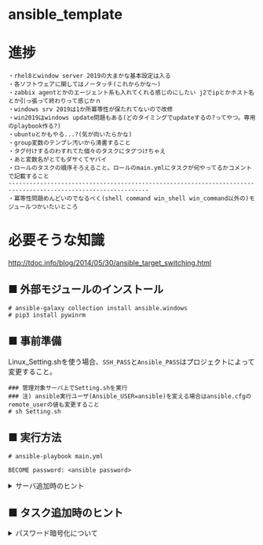 # ansible_template
# 進捗
```
・rhel8とwindow server 2019の大まかな基本設定は入る
・各ソフトウェアに関してはノータッチ(これからかな～)
・zabbix agentとかのエージェント系も入れてくれる感じのにしたい j2でipとかホスト名とか引っ張って終わりって感じかｎ
・windows srv 2019は1か所冪等性が保たれてないので改修
・win2019はwindows update問題もある(どのタイミングでupdateするの?ってやつ。専用のplaybook作る?)
・ubuntuとかもやる...?(気が向いたらかな)
・group変数のテンプレ汚いから清書すること
・タグ付けするのわすれてた個々のタスクにタグつけちゃえ
・あと変数名がとてもダサくてヤバイ
・ロールのタスクの順序そろえること。ロールのmain.ymlにタスクが何やってるかコメントで記載すること
--------------------------------------------------------------------------------------------------------------
・冪等性問題めんどいのでなるべく(shell command win_shell win_command以外の)モジュールつかいたいところ
```
# 必要そうな知識
http://tdoc.info/blog/2014/05/30/ansible_target_switching.html
## ■ 外部モジュールのインストール
```
# ansible-galaxy collection install ansible.windows
# pip3 install pywinrm
```
## ■ 事前準備
Linux_Setting.shを使う場合、`SSH_PASS`と`Ansible_PASS`はプロジェクトによって変更すること。
```
### 管理対象サーバ上でSetting.shを実行
### 注) ansible実行ユーザ(Ansible_USER=ansible)を変える場合はansible.cfgのremote_userの値も変更すること
# sh Setting.sh
```
## ■ 実行方法
```
# ansible-playbook main.yml
```
```
BECOME password: <ansible password>
```

<details>
<summary>サーバ追加時のヒント</summary>
 
## ■ サーバ追加時のヒント
### 1. hostsファイルを編集する
```
# vi inventory/hosts
```
```
+  [GROUP_NAME]
+  HOST_NAME ansible_host=<IP-ADDRESS>

[OS_NAME]
+  HOST_NAME
```
### 2. 新規グループ変数を定義する
テンプレートがある場合は以下のようにやるが、テンプレートがない場合は一から作ること。
```
# cp -p group_vars/_template_<OS_NAME>.yml group_vars/<GROUP_NAME>.yml
```
```
### 必要に応じて変数を変更する
# vi group_vars/<GROUP_NAME>.yml
```
### 3. 新規Playbookを定義する
```
# vi playbooks/<GROUP_NAME>.yml
```
```
---
- hosts: <GROUP_NAME>
  vars_files:
    - ../group_vars/<GROUP_NAME>.yml
  roles:
    - role: <Role_Name>
```
### 4. 作成したPlaybookをインポート
```
### プロジェクト直下のmain.yml
# vi main.yml
```
```
+  - import_playbook: ./playbooks/<GROUP_NAME>.yml
```
### 5. シェルの実行
#### Linuxの場合
```
# sh Linux-Setting.sh
```
#### Windowsの場合
```
> .\Windows-Setting.ps1
```
</details>

## ■ タスク追加時のヒント

<details>
<summary>パスワード暗号化について</summary>

## ■ パスワード暗号化について
このテンプレートではパスワードの暗号化を施していないので暗号化の方法を以下に記す。
### 事前確認
```
### プロジェクト直下にいることを確認する
# pwd
```
```
/root/project
```
### 事前準備
```
### 復号用のパスワードを記載するファイルを作成
# mkdir group_vars/passwd
# touch group_vars/passwd/.vaultpass
# chmod 600 group_vars/passwd/.vaultpass
```
```
### 復号用のパスワードを記入
# echo "Password" > group_vars/passwd/.vaultpass
```
```
### 暗号化する変数を記載するファイルを作成
### 例としてansible_sudo_passなどを暗号化する
# vi group_vars/passwd/passwd.yml
```
```
+  ansible_sudo_pass: fuga
+  ansible_password: Password0
...
```
### 変数の暗号化
```
### 作成したパスワードをもとに変数を暗号化
# ansible-vault encrypt group_vars/passwd/passwd.yml --vault-password-file=group_vars/passwd/.vaultpass
```
```
Encryption successful
```
### ansible.cfgの編集
```
### 復号用パスワードの場所をansible.cfgに記載
# vi ansible.cfg
```
```
[defaults]
...
+  vault_password_file = ./group_vars/passwd/.vaultpass
```
### 既存設定の変更
```
### playbooks内の各playbookよりpasswd.ymlを変数として読み込む
### 以下を参考にしてください
# vi playbooks/BACKUP_SERVER.yml
```
```yml
---
- hosts: BACKUP_SERVER
  vars_files:
+   - ../group_vars/passwd.yml
    - ../group_vars/BACKUP_SERVER.yml
  roles:
    - role: common_windows_2019
```
```
### 暗号化した変数を使用する
# vi inventory/hosts
```
```
...
# For RHEL8
[RHEL8:vars]
ansible_user=ansible
ansible_sudo_pass="{{ ansible_sudo_pass }}"

# For Windows Server 2019
[WindowsServer2019:vars]
ansible_user=Administrator
ansible_password="{{ ansible_password }}"
ansible_connection=winrm
ansible_port=5986
ansible_winrm_server_cert_validation=ignore

ansible_become=yes
ansible_become_method=runas
ansible_become_user=Administrator
ansible_become_password="{{ ansible_password }}"
...
```

</details>
